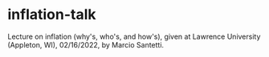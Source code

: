 # inflation-talk
Lecture on inflation (why's, who's, and how's), given at Lawrence University (Appleton, WI), 02/16/2022, by Marcio Santetti.
